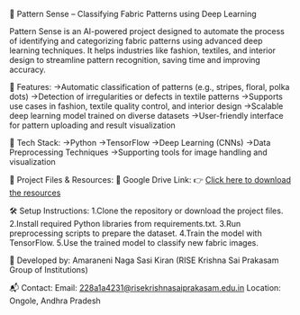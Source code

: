 🧵 Pattern Sense – Classifying Fabric Patterns using Deep Learning

Pattern Sense is an AI-powered project designed to automate the process of identifying and categorizing fabric patterns using advanced deep learning techniques. It helps industries like fashion, textiles, and interior design to streamline pattern recognition, saving time and improving accuracy.

🚀 Features:
->Automatic classification of patterns (e.g., stripes, floral, polka dots)
->Detection of irregularities or defects in textile patterns
->Supports use cases in fashion, textile quality control, and interior design
->Scalable deep learning model trained on diverse datasets
->User-friendly interface for pattern uploading and result visualization

🧰 Tech Stack:
->Python
->TensorFlow
->Deep Learning (CNNs)
->Data Preprocessing Techniques
->Supporting tools for image handling and visualization

📁 Project Files & Resources:
📎 Google Drive Link:
👉 [Click here to download the resources](https://drive.google.com/drive/folders/1VTpl2sA1_657KMNHhHlrZYg1fMdZjzpq?usp=sharing)

🛠️ Setup Instructions:
1.Clone the repository or download the project files.
2.Install required Python libraries from requirements.txt.
3.Run preprocessing scripts to prepare the dataset.
4.Train the model with TensorFlow.
5.Use the trained model to classify new fabric images.

🙌 Developed by:
Amaraneni Naga Sasi Kiran (RISE Krishna Sai Prakasam Group of Institutions)

📬 Contact:
Email: 228a1a4231@risekrishnasaiprakasam.edu.in
Location: Ongole, Andhra Pradesh
